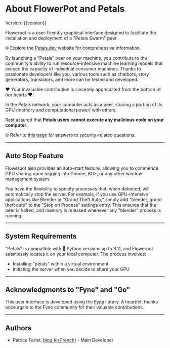 # About FlowerPot and Petals

Version: {{version}}

Flowerpot is a user-friendly graphical interface designed to facilitate the installation and deployment of a "Petals Swarm" peer.

🌐 Explore the [Petals.dev](https://petals.dev) website for comprehensive information.

By launching a "Petals" peer on your machine, you contribute to the community's ability to run resource-intensive machine learning models that exceed the capacity of individual consumer machines. Thanks to passionate developers like you, various tools such as chatbots, story generators, translators, and more can be tested and developed.

❤️ Your invaluable contribution is sincerely appreciated from the bottom of our hearts ❤️!

In the Petals network, your computer acts as a peer, sharing a portion of its GPU (memory and computational power) with others.

Rest assured that **Petals users cannot execute any malicious code on your computer**.

🌐 Refer to [this page](https://github.com/bigscience-workshop/petals/wiki/Security,-privacy,-and-AI-safety) for answers to security-related questions.

---

## Auto Stop Feature

Flowerpot also provides an auto-start feature, allowing you to commence GPU sharing upon logging into Gnome, KDE, or any other window management system.

You have the flexibility to specify processes that, when detected, will automatically stop the server. For example, if you use GPU-intensive applications like Blender or "Grand Theft Auto," simply add "blender, grand theft auto" to the "Stop on Process" settings entry. This ensures that the peer is halted, and memory is released whenever any "blender" process is running.

---

## System Requirements

"Petals" is compatible with 🐍 Python versions up to 3.11, and Flowerpot seamlessly locates it on your local computer. The process involves:

- Installing "petals" within a virtual environment
- Initiating the server when you decide to share your GPU

---

## Acknowledgments to "Fyne" and "Go"

This user interface is developed using the [Fyne](https://fyne.io) library. A heartfelt thanks once again to the Fyne community for their valuable contributions.

---

## Authors

- Patrice Ferlet, [blog (in French)](https://www.metal3d.org) - Main Developer

